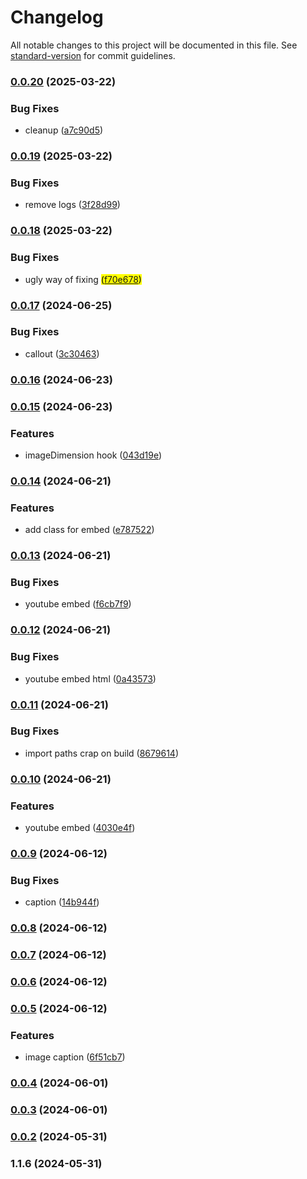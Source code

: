 # Changelog

All notable changes to this project will be documented in this file. See [standard-version](https://github.com/conventional-changelog/standard-version) for commit guidelines.

### [0.0.20](https://github.com/Matthiasc/markdown-to-blockstyle-json/compare/v0.0.19...v0.0.20) (2025-03-22)


### Bug Fixes

* cleanup ([a7c90d5](https://github.com/Matthiasc/markdown-to-blockstyle-json/commit/a7c90d579f8a1fec661e26921606137ce7b3d2f8))

### [0.0.19](https://github.com/Matthiasc/markdown-to-blockstyle-json/compare/v0.0.18...v0.0.19) (2025-03-22)


### Bug Fixes

* remove logs ([3f28d99](https://github.com/Matthiasc/markdown-to-blockstyle-json/commit/3f28d99b3ad324317dc39ea551a510342642859f))

### [0.0.18](https://github.com/Matthiasc/markdown-to-blockstyle-json/compare/v0.0.17...v0.0.18) (2025-03-22)


### Bug Fixes

* ugly way of fixing <mark> ([f70e678](https://github.com/Matthiasc/markdown-to-blockstyle-json/commit/f70e678a553c4aa3b0e4926a06e19b80105fa2ab))

### [0.0.17](https://github.com/Matthiasc/markdown-to-blockstyle-json/compare/v0.0.16...v0.0.17) (2024-06-25)


### Bug Fixes

* callout ([3c30463](https://github.com/Matthiasc/markdown-to-blockstyle-json/commit/3c304637b033970df28b37ffa2073ba9d0854406))

### [0.0.16](https://github.com/Matthiasc/markdown-to-blockstyle-json/compare/v0.0.15...v0.0.16) (2024-06-23)

### [0.0.15](https://github.com/Matthiasc/markdown-to-blockstyle-json/compare/v0.0.14...v0.0.15) (2024-06-23)


### Features

* imageDimension hook ([043d19e](https://github.com/Matthiasc/markdown-to-blockstyle-json/commit/043d19eaba2d92b749fff53d7824e57e79516bd3))

### [0.0.14](https://github.com/Matthiasc/markdown-to-blockstyle-json/compare/v0.0.13...v0.0.14) (2024-06-21)


### Features

* add class for embed ([e787522](https://github.com/Matthiasc/markdown-to-blockstyle-json/commit/e787522afea8f96e92cf0d0fdff3d58ab9b54f03))

### [0.0.13](https://github.com/Matthiasc/markdown-to-blockstyle-json/compare/v0.0.12...v0.0.13) (2024-06-21)


### Bug Fixes

* youtube embed ([f6cb7f9](https://github.com/Matthiasc/markdown-to-blockstyle-json/commit/f6cb7f9d817b99ed636f1f2a23c7240775c0041f))

### [0.0.12](https://github.com/Matthiasc/markdown-to-blockstyle-json/compare/v0.0.11...v0.0.12) (2024-06-21)


### Bug Fixes

* youtube embed html ([0a43573](https://github.com/Matthiasc/markdown-to-blockstyle-json/commit/0a435739d8de90645c4756cd18371057da5d7834))

### [0.0.11](https://github.com/Matthiasc/markdown-to-blockstyle-json/compare/v0.0.10...v0.0.11) (2024-06-21)


### Bug Fixes

* import paths crap on build ([8679614](https://github.com/Matthiasc/markdown-to-blockstyle-json/commit/8679614b389194c5195037081ec140d50be1ef87))

### [0.0.10](https://github.com/Matthiasc/markdown-to-blockstyle-json/compare/v0.0.9...v0.0.10) (2024-06-21)


### Features

* youtube embed ([4030e4f](https://github.com/Matthiasc/markdown-to-blockstyle-json/commit/4030e4f95acadccff71508625daf26971a85a4d1))

### [0.0.9](https://github.com/Matthiasc/markdown-to-blockstyle-json/compare/v0.0.8...v0.0.9) (2024-06-12)


### Bug Fixes

* caption ([14b944f](https://github.com/Matthiasc/markdown-to-blockstyle-json/commit/14b944f394f4e2d3e336eb3a9941cd10b724755c))

### [0.0.8](https://github.com/Matthiasc/markdown-to-blockstyle-json/compare/v0.0.7...v0.0.8) (2024-06-12)

### [0.0.7](https://github.com/Matthiasc/markdown-to-blockstyle-json/compare/v0.0.6...v0.0.7) (2024-06-12)

### [0.0.6](https://github.com/Matthiasc/markdown-to-blockstyle-json/compare/v0.0.5...v0.0.6) (2024-06-12)

### [0.0.5](https://github.com/Matthiasc/markdown-to-blockstyle-json/compare/v0.0.4...v0.0.5) (2024-06-12)


### Features

* image caption ([6f51cb7](https://github.com/Matthiasc/markdown-to-blockstyle-json/commit/6f51cb7eb28f4e5a530fd6aca04f4634d50734b7))

### [0.0.4](https://github.com/Matthiasc/markdown-to-blockstyle-json/compare/v0.0.3...v0.0.4) (2024-06-01)

### [0.0.3](https://github.com/Matthiasc/markdown-to-blockstyle-json/compare/v0.0.2...v0.0.3) (2024-06-01)

### [0.0.2](https://github.com/Matthiasc/markdown-to-blockstyle-json/compare/v1.1.6...v0.0.2) (2024-05-31)

### 1.1.6 (2024-05-31)
